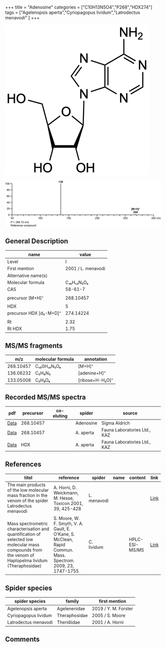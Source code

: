 +++
title = "Adenosine"
categories = ["C10H13N5O4","P268","HDX274"]
tags = ["Agelenopsis aperta","Cyriopagopus lividum","Latrodectus menavodi" ]
+++

![](/img/Adenosine.png)

![](/img_MSMS/268_Adenosine.png)

## General Description

| name                    | value              |
|-------------------------|--------------------|
| Level                   | I                  |
| First mention           | 2001 / L. menavodi |
| Alternative name(s)     |                    |
| Molecular formula       | C₁₀H₁₃N₅O₄         |
| CAS                     | 58-61-7            |
|                         |                    |
| precursor  [M+H]⁺       | 268.10457          |
|                         |                    |
| HDX                     | 5                  |
| precursor HDX [d₅-M+D]⁺ | 274.14224          |
|                         |                    |
| Rt                      | 2.32               |
| Rt HDX                  | 1.75               |

## MS/MS fragments

| m/z       | molecular formula | annotation      |
|-----------|-------------------|-----------------|
| 268.10457 | C₁₀0H₁₄N₅O₄       | [M+H]⁺          |
| 136.06232 | C₅H₆N₅            | [adenine+H]⁺    |
| 133.05008 | C₅H₉O₄            | [ribose+H-H₂O]⁺ |

## Recorded MS/MS spectra

| pdf                                            | precursor | co-eluting | spider    | source                       |
|------------------------------------------------|-----------|------------|-----------|------------------------------|
| [Data](/pdf/268_Adenosine_2-29.pdf)            | 268.10457 |            | Adenosine | Sigma Aldrich                |
| [Data](/pdf/A-aperta/268_Adenosine_Aa.pdf)     | 268.10457 |            | A. aperta | Fauna Laboratories Ltd., KAZ |
| [Data](/pdf/A-aperta/268_Adenosine_Aa_HDX.pdf) | HDX       |            | A. aperta | Fauna Laboratories Ltd., KAZ |

## References

| titel                                                                                                                                                | reference                                                                                                    | spider      | name | content | link                                                                |
|------------------------------------------------------------------------------------------------------------------------------------------------------|--------------------------------------------------------------------------------------------------------------|-------------|------|---------|---------------------------------------------------------------------|
| The main products of the low molecular mass fraction in the venom of the spider Latrodectus menavodi                                                 | A. Horni, D. Weickmann, M. Hesse, Toxicon 2001, 39, 425-428                                                  | L. menavodi |      |         | [Link](https://www.sciencedirect.com/science/article/pii/S0041010100001471) |
| Mass spectrometric characterisation and quantification of selected low molecular mass compounds from the venom of Haplopelma lividum (Theraphosidae) | S. Moore, W. F. Smyth, V. A. Gault, E. O'Kane, S. McClean, Rapid Commun. Mass. Spectrom. 2009, 23, 1747-1755 | C. lividum  |      | HPLC-ESI-MS/MS        | [Link](https://doi.org/10.1002/rcm.4063)                                    |

## Spider species

| spider species       | family        | first mention        |
|----------------------|---------------|----------------------|
| Agelenopsis aperta   | Agelenenidae  | 2019 / Y. M. Forster |
| Cyriopagopus lividum | Theraphosidae | 2005 / S. Moore      |
| Latrodectus menavodi | Theridiidae   | 2001 / A. Horni      |

## Comments